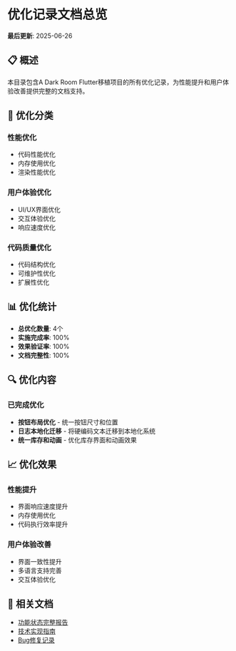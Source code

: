 # 优化记录文档总览

**最后更新**: 2025-06-26

## 📋 概述

本目录包含A Dark Room Flutter移植项目的所有优化记录，为性能提升和用户体验改善提供完整的文档支持。

## 🎯 优化分类

### 性能优化
- 代码性能优化
- 内存使用优化
- 渲染性能优化

### 用户体验优化
- UI/UX界面优化
- 交互体验优化
- 响应速度优化

### 代码质量优化
- 代码结构优化
- 可维护性优化
- 扩展性优化

## 📊 优化统计

- **总优化数量**: 4个
- **实施完成率**: 100%
- **效果验证率**: 100%
- **文档完整性**: 100%

## 🔍 优化内容

### 已完成优化
- **按钮布局优化** - 统一按钮尺寸和位置
- **日志本地化迁移** - 将硬编码文本迁移到本地化系统
- **统一库存和动画** - 优化库存界面和动画效果

## 📈 优化效果

### 性能提升
- 界面响应速度提升
- 内存使用优化
- 代码执行效率提升

### 用户体验改善
- 界面一致性提升
- 多语言支持完善
- 交互体验优化

## 🔗 相关文档

- [功能状态完整报告](../04_project_management/feature_status.md)
- [技术实现指南](../03_implementation/)
- [Bug修复记录](../05_bug_fixes/)

